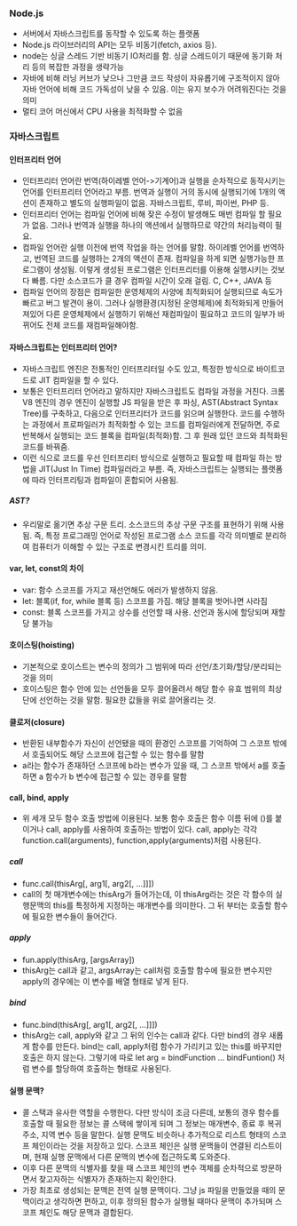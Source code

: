 
### Node.js 
- 서버에서 자바스크립트를 동작할 수 있도록 하는 플랫폼
- Node.js 라이브러리의 API는 모두 비동기(fetch, axios 등).
- node는 싱글 스레드 기반 비동기 IO처리를 함. 싱글 스레드이기 때문에 동기화 처리 등의 복잡한 과정을 생략가능
- 자바에 비해 러닝 커브가 낮으나 그만큼 코드 작성이 자유롭기에 구조적이지 않아 자바 언어에 비해 코드 가독성이 낮을 수 있음. 이는 유지 보수가 어려워진다는 것을 의미
- 멀티 코어 머신에서 CPU 사용을 최적화할 수 없음

### 자바스크립트
#### 인터프리터 언어
- 인터프리터 언어란 번역(하이레벨 언어->기계어)과 실행을 순차적으로 동작시키는 언어를 인터프리터 언어라고 부름. 번역과 실행이 거의 동시에 실행되기에 1개의 액션이 존재하고 별도의 실행파일이 없음. 자바스크립트, 루비, 파이썬, PHP 등.
- 인터프리터 언어는 컴파일 언어에 비해 잦은 수정이 발생해도 매번 컴파일 할 필요가 없음. 그러나 번역과 실행을 하나의 액션에서 실행하므로 약간의 처리능력이 필요.
- 컴파일 언어란 실행 이전에 번역 작업을 하는 언어를 말함. 하이레벨 언어를 번역하고, 번역된 코드를 실행하는 2개의 액션이 존재. 컴파일을 하게 되면 실행가능한 프로그램이 생성됨. 이렇게 생성된 프로그램은 인터프리터를 이용해 실행시키는 것보다 빠름. 다만 소스코드가 클 경우 컴파일 시간이 오래 걸림. C, C++, JAVA 등
- 컴파일 언어의 장점은 컴파일한 운영체제의 사양에 최적화되어 실행되므로 속도가 빠르고 버그 발견이 용이. 그러나 실행환경(지정된 운영체제)에 최적화되게 만들어져있어 다른 운영체제에서 실행하기 위해선 재컴파일이 필요하고 코드의 일부가 바뀌어도 전체 코드를 재컴파일해야함.

#### 자바스크립트는 인터프리터 언어?
- 자바스크립트 엔진은 전통적인 인터프리터일 수도 있고, 특정한 방식으로 바이트코드로 JIT 컴파일을 할 수 있다.
- 보통은 인터프리터 언어라고 말하지만 자바스크립트도 컴파일 과정을 거친다. 크롬 V8 엔진의 경우 엔진이 실행할 JS 파일을 받은 후 파싱, AST(Abstract Syntax Tree)를 구축하고, 다음으로 인터프리터가 코드를 읽으며 실행한다. 코드를 수행하는 과정에서 프로파일러가 최적화할 수 있는 코드를 컴파일러에게 전달하면, 주로 반복해서 실행되는 코드 블록을 컴파일(최적화)함. 그 후 원래 있던 코드와 최적화된 코드를 바꿔줌. 
- 이런 식으로 코드를 우선 인터프리터 방식으로 실행하고 필요할 때 컴파일 하는 방법을 JIT(Just In Time) 컴파일러라고 부름. 즉, 자바스크립트는 실행되는 플랫폼에 따라 인터프리팅과 컴파일이 혼합되어 사용됨.

##### AST?
- 우리말로 옮기면 추상 구문 트리. 소스코드의 추상 구문 구조를 표현하기 위해 사용됨. 즉, 특정 프로그래밍 언어로 작성된 프로그램 소스 코드를 각각 의미별로 분리하여 컴퓨터가 이해할 수 있는 구조로 변경시킨 트리를 의미.

#### var, let, const의 차이
- var: 함수 스코프를 가지고 재선언해도 에러가 발생하지 않음.
- let: 블록(if, for, while 블록 등) 스코프를 가짐. 해당 블록을 벗어나면 사라짐
- const: 블록 스코프를 가지고 상수를 선언할 때 사용. 선언과 동시에 할당되며 재할당 불가능

#### 호이스팅(hoisting)
- 기본적으로 호이스트는 변수의 정의가 그 범위에 따라 선언/초기화/할당/분리되는 것을 의미
- 호이스팅은 함수 안에 있는 선언들을 모두 끌어올려서  해당 함수 유효 범위의 최상단에 선언하는 것을 말함. 필요한 값들을 위로 끌어올리는 것.

#### 클로저(closure)
- 반환된 내부함수가 자신이 선언됐을 때의 환경인 스코프를 기억하여 그 스코프 밖에서 호출되어도 해당 스코프에 접근할 수 있는 함수를 말함
- a라는 함수가 존재하던 스코프에 b라는 변수가 있을 때, 그 스코프 밖에서 a를 호출하면 a 함수가 b 변수에 접근할 수 있는 경우를 말함

#### call, bind, apply
- 위 세개 모두 함수 호출 방법에 이용된다. 보통 함수 호출은 함수 이름 뒤에 ()를 붙이거나 call, apply를 사용하여 호출하는 방법이 있다. call, apply는 각각 function.call(arguments), function,apply(arguments)처럼 사용된다.
##### call
- func.call(thisArg[, arg1[, arg2[, ...]]])
- call의 첫 매개변수에는 thisArg가 들어가는데, 이 thisArg라는 것은 각 함수의 실행문맥의 this를 특정하게 지정하는 매개변수를 의미한다. 그 뒤 부터는 호출할 함수에 필요한 변수들이 들어간다.
##### apply
- fun.apply(thisArg, [argsArray])
- thisArg는 call과 같고, argsArray는 call처럼 호출할 함수에 필요한 변수지만 apply의 경우에는 이 변수를 배열 형태로 넣게 된다.
##### bind
- func.bind(thisArg[, arg1[, arg2[, ...]]])
- thisArg는 call, apply와 같고 그 뒤의 인수는 call과 같다. 다만 bind의 경우 새롭게 함수를 만든다. bind는 call, apply처럼 함수가 가리키고 있는 this를 바꾸지만 호출은 하지 않는다. 그렇기에 따로 let arg = bindFunction ... bindFuntion() 처럼 변수를 할당하여 호출하는 형태로 사용된다.

#### 실행 문맥?
- 콜 스택과 유사한 역할을 수행한다. 다만 방식이 조금 다른데, 보통의 경우 함수를 호출할 때 필요한 정보는 콜 스택에 쌓이게 되며 그 정보는 매개변수, 종료 후 복귀 주소, 지역 변수 등을 말한다. 실행 문맥도 비슷하나 추가적으로 리스트 형태의 스코프 체인이라는 것을 저장하고 있다. 스코프 체인은 실행 문맥들이 연결된 리스트이며, 현재 실행 문맥에서 다른 문맥의 변수에 접근하도록 도와준다.
- 이후 다른 문맥의 식별자를 찾을 때 스코프 체인의 변수 객체를 순차적으로 방문하면서 찾고자하는 식별자가 존재하는지 확인한다.
- 가장 최초로 생성되는 문맥은 전역 실행 문맥이다. 그냥 js 파일을 만들었을 때의 문맥이라고 생각하면 편하고, 이후 정의된 함수가 실행될 때마다 문맥이 추가되며 스코프 체인도 해당 문맥과 결합된다.
